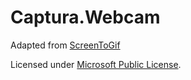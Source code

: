 # Captura.Webcam
Adapted from [ScreenToGif](https://github.com/NickeManarin/ScreenToGif/)

Licensed under [Microsoft Public License](https://github.com/NickeManarin/ScreenToGif/blob/master/LICENSE.txt).